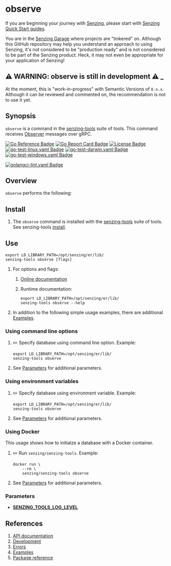 # observe

If you are beginning your journey with [Senzing],
please start with [Senzing Quick Start guides].

You are in the [Senzing Garage] where projects are "tinkered" on.
Although this GitHub repository may help you understand an approach to using Senzing,
it's not considered to be "production ready" and is not considered to be part of the Senzing product.
Heck, it may not even be appropriate for your application of Senzing!

## :warning: WARNING: observe is still in development :warning: _

At the moment, this is "work-in-progress" with Semantic Versions of `0.n.x`.
Although it can be reviewed and commented on,
the recommendation is not to use it yet.

## Synopsis

`observe` is a command in the
[senzing-tools](https://github.com/senzing-garage/senzing-tools)
suite of tools.
This command receives
[Observer](https://github.com/senzing-garage/go-observing)
messages over gRPC.

[![Go Reference Badge]][Package reference]
[![Go Report Card Badge]][Go Report Card]
[![License Badge]][License]
[![go-test-linux.yaml Badge]][go-test-linux.yaml]
[![go-test-darwin.yaml Badge]][go-test-darwin.yaml]
[![go-test-windows.yaml Badge]][go-test-windows.yaml]

[![golangci-lint.yaml Badge]][golangci-lint.yaml]

## Overview

`observe` performs the following:

## Install

1. The `observe` command is installed with the
   [senzing-tools](https://github.com/senzing-garage/senzing-tools)
   suite of tools.
   See senzing-tools [install](https://github.com/senzing-garage/senzing-tools#install).

## Use

```console
export LD_LIBRARY_PATH=/opt/senzing/er/lib/
senzing-tools observe [flags]
```

1. For options and flags:
    1. [Online documentation](https://hub.senzing.com/senzing-tools/senzing-tools_observe.html)
    1. Runtime documentation:

        ```console
        export LD_LIBRARY_PATH=/opt/senzing/er/lib/
        senzing-tools observe --help
        ```

1. In addition to the following simple usage examples, there are additional [Examples](docs/examples.md).

### Using command line options

1. :pencil2: Specify database using command line option.
   Example:

    ```console
    export LD_LIBRARY_PATH=/opt/senzing/er/lib/
    senzing-tools observe
    ```

1. See [Parameters](#parameters) for additional parameters.

### Using environment variables

1. :pencil2: Specify database using environment variable.
   Example:

    ```console
    export LD_LIBRARY_PATH=/opt/senzing/er/lib/
    senzing-tools observe
    ```

1. See [Parameters](#parameters) for additional parameters.

### Using Docker

This usage shows how to initialze a database with a Docker container.

1. :pencil2: Run `senzing/senzing-tools`.
   Example:

    ```console
    docker run \
        --rm \
        senzing/senzing-tools observe
    ```

1. See [Parameters](#parameters) for additional parameters.

### Parameters

- **[SENZING_TOOLS_LOG_LEVEL](https://github.com/senzing-garage/knowledge-base/blob/main/lists/environment-variables.md#senzing_tools_log_level)**

## References

1. [API documentation]
1. [Development]
1. [Errors]
1. [Examples]
1. [Package reference]

[API documentation]: https://pkg.go.dev/github.com/senzing-garage/observe
[Development]: docs/development.md
[Errors]: docs/errors.md
[Examples]: docs/examples.md
[Go Reference Badge]: https://pkg.go.dev/badge/github.com/senzing-garage/observe.svg
[Go Report Card Badge]: https://goreportcard.com/badge/github.com/senzing-garage/observe
[Go Report Card]: https://goreportcard.com/report/github.com/senzing-garage/observe
[go-test-darwin.yaml Badge]: https://github.com/senzing-garage/observe/actions/workflows/go-test-darwin.yaml/badge.svg
[go-test-darwin.yaml]: https://github.com/senzing-garage/observe/actions/workflows/go-test-darwin.yaml
[go-test-linux.yaml Badge]: https://github.com/senzing-garage/observe/actions/workflows/go-test-linux.yaml/badge.svg
[go-test-linux.yaml]: https://github.com/senzing-garage/observe/actions/workflows/go-test-linux.yaml
[go-test-windows.yaml Badge]: https://github.com/senzing-garage/observe/actions/workflows/go-test-windows.yaml/badge.svg
[go-test-windows.yaml]: https://github.com/senzing-garage/observe/actions/workflows/go-test-windows.yaml
[golangci-lint.yaml Badge]: https://github.com/senzing-garage/observe/actions/workflows/golangci-lint.yaml/badge.svg
[golangci-lint.yaml]: https://github.com/senzing-garage/observe/actions/workflows/golangci-lint.yaml
[License Badge]: https://img.shields.io/badge/License-Apache2-brightgreen.svg
[License]: https://github.com/senzing-garage/observe/blob/main/LICENSE
[Package reference]: https://pkg.go.dev/github.com/senzing-garage/observe
[Senzing Garage]: https://github.com/senzing-garage
[Senzing Quick Start guides]: https://docs.senzing.com/quickstart/
[Senzing]: https://senzing.com/
